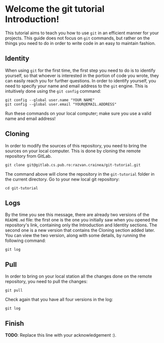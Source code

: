 # Welcome the git tutorial Introduction!
This tutorial aims to teach you how to use `git` in an efficient manner for
your projects.  This guide does not focus on `git` commands,  but rather on
the things you need to do in order to write code in an easy to maintain
fashion.

## Identity
When using `git` for the first time, the first step you need to do is to
identify yourself, so that whoever is interested in the portion of code you
wrote, they can easily reach you for further questions.  In order to identify
yourself, you need to specify your name and email address to the `git` engine.
This is intuitively done using the `git config` command:
```
git config --global user.name "YOUR NAME"
git config --global user.email "YOUR@EMAIL.ADDRESS"
```
Run these commands on your local computer; make sure you use a valid name and
email address!

## Cloning
In order to modify the sources of this repository, you need to bring the
sources on your local computer. This is done by cloning the remote repository
from GitLab.
```
git clone git@gitlab.cs.pub.ro:razvan.crainea/git-tutorial.git
```
The command above will clone the repository in the `git-tutorial` folder in
the current directory. Go to your new local git repository:
```
cd git-tutorial
```

## Logs
By the time you see this message, there are already two versions of the
`README.md` file: the first one is the one you initially saw when you opened
the repository's link, containing only the Introduction and Identity sections.
The second one is a new version that contains the Cloning section added later.
You can view the two version, along with some details, by running the
following command:
```
git log
```

## Pull
In order to bring on your local station all the changes done on the remote
repository, you need to pull the changes:
```
git pull
```
Check again that you have all four versions in the log:
```
git log
```

## Finish
**TODO**: Replace this line with your acknowledgement :).
